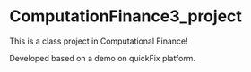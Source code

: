 ComputationFinance3_project
===========================

This is a class project in Computational Finance!

Developed based on a demo on quickFix platform.

